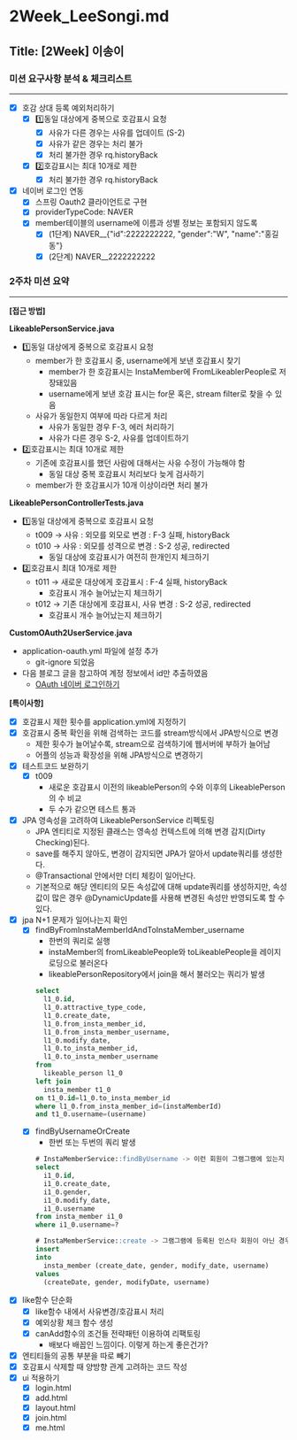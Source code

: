 # 2Week_LeeSongi.md

## Title: [2Week] 이송이

### 미션 요구사항 분석 & 체크리스트

---

- [x] 호감 상대 등록 예외처리하기
  - [x] 1️⃣동일 대상에게 중복으로 호감표시 요청
    - [x] 사유가 다른 경우는 사유를 업데이트 (S-2)
    - [x] 사유가 같은 경우는 처리 불가
    - [x] 처리 불가한 경우 rq.historyBack
  - [x] 2️⃣호감표시는 최대 10개로 제한
    - [x] 처리 불가한 경우 rq.historyBack

-[x] 네이버 로그인 연동
  - [x] 스프링 Oauth2 클라이언트로 구현
  - [x] providerTypeCode: NAVER
  - [x] member테이블의 username에 이름과 성별 정보는 포함되지 않도록
    - [x] (1단계) NAVER__{"id":2222222222, "gender":"W", "name":"홍길동"}
    - [x] (2단계) NAVER__2222222222

### 2주차 미션 요약

---

**[접근 방법]**

**LikeablePersonService.java**
- 1️⃣동일 대상에게 중복으로 호감표시 요청
  - member가 한 호감표시 중, username에게 보낸 호감표시 찾기
    - member가 한 호감표시는 InstaMember에 FromLikeablerPeople로 저장돼있음
    - username에게 보낸 호감 표시는 for문 혹은, stream filter로 찾을 수 있음
  - 사유가 동일한지 여부에 따라 다르게 처리
    - 사유가 동일한 경우 F-3, 에러 처리하기
    - 사유가 다른 경우 S-2, 사유를 업데이트하기
- 2️⃣호감표시는 최대 10개로 제한
  - 기존에 호감표시를 했던 사람에 대해서는 사유 수정이 가능해야 함
    - 동일 대상 중복 호감표시 처리보다 늦게 검사하기
  - member가 한 호감표시가 10개 이상이라면 처리 불가

**LikeablePersonControllerTests.java**
- 1️⃣동일 대상에게 중복으로 호감표시 요청
  - t009 -> 사유 : 외모를 외모로 변경 : F-3 실패, historyBack
  - t010 -> 사유 : 외모를 성격으로 변경 : S-2 성공, redirected
    - 동일 대상에 호감표시가 여전히 한개인지 체크하기
- 2️⃣호감표시 최대 10개로 제한
  - t011 -> 새로운 대상에게 호감표시 : F-4 실패, historyBack
    - 호감표시 개수 늘어났는지 체크하기
  - t012 -> 기존 대상에게 호감표시, 사유 변경 : S-2 성공, redirected
    - 호감표시 개수 늘어났는지 체크하기

**CustomOAuth2UserService.java**
- application-oauth.yml 파일에 설정 추가
  - git-ignore 되었음
- 다음 블로그 글을 참고하여 계정 정보에서 id만 추출하였음
  - [OAuth 네이버 로그인하기](https://lotuus.tistory.com/80)


**[특이사항]**
- [x] 호감표시 제한 횟수를 application.yml에 지정하기
- [x] 호감표시 중복 확인을 위해 검색하는 코드를 stream방식에서 JPA방식으로 변경
  - 제한 횟수가 늘어날수록, stream으로 검색하기에 웹서버에 부하가 늘어남
  - 어플의 성능과 확장성을 위해 JPA방식으로 변경하기
- [x] 테스트코드 보완하기
  - [x] t009
    - 새로운 호감표시 이전의 likeablePerson의 수와 이후의 LikeablePerson의 수 비교
    - 두 수가 같으면 테스트 통과
- [x] JPA 영속성을 고려하여 LikeablePersonService 리펙토링
  - JPA 엔티티로 지정된 클래스는 영속성 컨텍스트에 의해 변경 감지(Dirty Checking)된다.
  - save를 해주지 않아도, 변경이 감지되면 JPA가 알아서 update쿼리를 생성한다.
  - @Transactional 안에서만 더티 체킹이 일어난다.
  - 기본적으로 해당 엔티티의 모든 속성값에 대해 update쿼리를 생성하지만, 속성값이 많은 경우 @DynamicUpdate를 사용해 변경된 속성만 반영되도록 할 수 있다.
- [x] jpa N+1 문제가 일어나는지 확인
  - [x] findByFromInstaMemberIdAndToInstaMember_username
    - 한번의 쿼리로 실행 
    - instaMember의 fromLikeablePeople와 toLikeablePeople을 레이지 로딩으로 불러온다
    - likeablePersonRepository에서 join을 해서 불러오는 쿼리가 발생
    ```sql
    select
      l1_0.id,
      l1_0.attractive_type_code,
      l1_0.create_date,
      l1_0.from_insta_member_id,
      l1_0.from_insta_member_username,
      l1_0.modify_date,
      l1_0.to_insta_member_id,
      l1_0.to_insta_member_username 
    from
      likeable_person l1_0
    left join
      insta_member t1_0
    on t1_0.id=l1_0.to_insta_member_id
    where l1_0.from_insta_member_id=(instaMemberId)
    and t1_0.username=(username) 
    ```
  - [x] findByUsernameOrCreate
    - 한번 또는 두번의 쿼리 발생
    ```sql
    # InstaMemberService::findByUsername -> 이런 회원이 그램그램에 있는지 찾을 때 생성되는 쿼리
    select
      i1_0.id,
      i1_0.create_date,
      i1_0.gender,
      i1_0.modify_date,
      i1_0.username
    from insta_member i1_0
    where i1_0.username=?
    
    # InstaMemberService::create -> 그램그램에 등록된 인스타 회원이 아닌 경우 생성되는 쿼리
    insert 
    into
      insta_member (create_date, gender, modify_date, username) 
    values
      (createDate, gender, modifyDate, username)
    ```
- [x] like함수 단순화
  - [x] like함수 내에서 사유변경/호감표시 처리
  - [x] 예외상황 체크 함수 생성
  - [x] canAdd함수의 조건들 전략패턴 이용하여 리팩토링
    - 배보다 배꼽인 느낌이다. 이렇게 하는게 좋은건가?
- [x] 엔티티들의 공통 부분을 따로 빼기
- [x] 호감표시 삭제할 때 양방향 관계 고려하는 코드 작성
- [x] ui 적용하기
  - [x] login.html
  - [x] add.html
  - [x] layout.html
  - [x] join.html
  - [x] me.html
